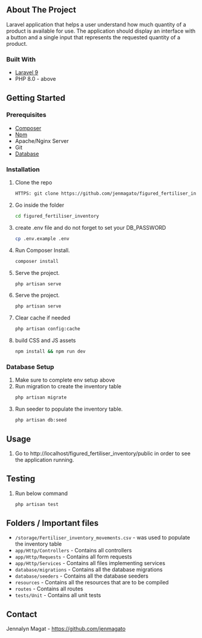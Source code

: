 <!-- ABOUT THE PROJECT -->
## About The Project
Laravel application that helps a user understand how much quantity of a product is available for use.
The application should display an interface with a button and a single input that represents the requested quantity of a product.

### Built With
* [Laravel 9](laravel.com/docs/9.x/releases)
* PHP 8.0 - above

<!-- GETTING STARTED -->
## Getting Started

### Prerequisites
* [Composer](https://getcomposer.org/)
* [Npm](npmjs.com)
* Apache/Nginx Server
* Git
* [Database](laravel.com/docs/9.x/database)

### Installation

1. Clone the repo
   ```sh
   HTTPS: git clone https://github.com/jenmagato/figured_fertiliser_inventory.git 
   ```
2. Go inside the folder
   ```sh
   cd figured_fertiliser_inventory
   ```
3. create .env file and do not forget to set your DB_PASSWORD
   ```sh
   cp .env.example .env
   ```
4. Run Composer Install.
   ```sh
   composer install
   ```
5. Serve the project.
   ```sh
   php artisan serve
   ```
5. Serve the project.
   ```sh
   php artisan serve
   ```
5. Clear cache if needed
   ```sh
   php artisan config:cache
   ```
5. build CSS and JS assets
   ```sh
   npm install && npm run dev
   ```

### Database Setup
1. Make sure to complete env setup above
2. Run migration to create the inventory table
   ```sh
   php artisan migrate
   ```
3. Run seeder to populate the inventory table.
   ```sh
   php artisan db:seed
   ```

## Usage 
1. Go to http://localhost/figured_fertiliser_inventory/public in order to see the application running.

## Testing 
1. Run below command 
   ```sh
   php artisan test
   ```
   
## Folders / Important files 
- `/storage/Fertiliser_inventory_movements.csv` - was used to populate the inventory table
- `app/Http/Controllers` - Contains all controllers
- `app/Http/Requests` - Contains all form requests
- `app/Http/Services` - Contains all files implementing services
- `database/migrations` - Contains all the database migrations
- `database/seeders` - Contains all the database seeders
- `resources` - Contains all the resources that are to be compiled
- `routes` - Contains all routes
- `tests/Unit` - Contains all unit tests

<!-- CONTACT -->
## Contact
Jennalyn Magat - https://github.com/jenmagato
